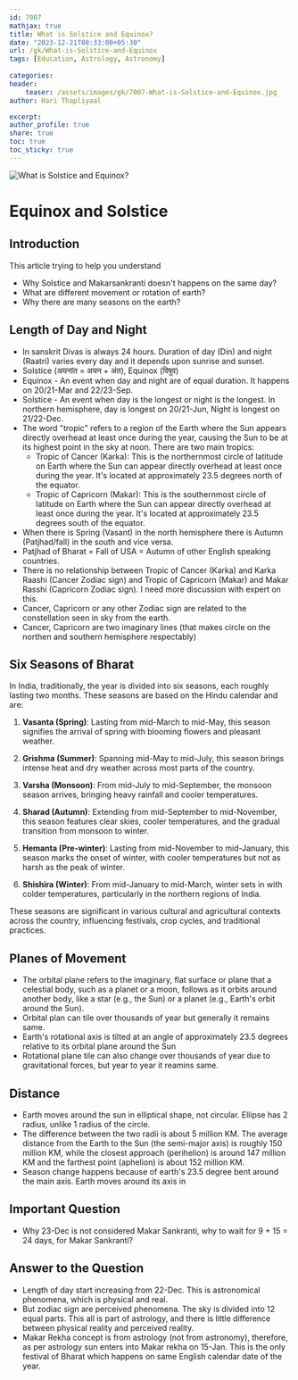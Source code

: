 ```yaml
---        
id: 7007       
mathjax: true        
title: What is Solstice and Equinox?    
date: "2023-12-21T08:33:00+05:30"        
url: /gk/What-is-Solstice-and-Equinox        
tags: [Education, Astrology, Astronomy]        
        
categories:        
header:        
    teaser: /assets/images/gk/7007-What-is-Solstice-and-Equinox.jpg        
author: Hari Thapliyaal        

excerpt:        
author_profile: true        
share: true        
toc: true  
toc_sticky: true    
---        
```


![What is Solstice and Equinox?](/assets/images/gk/7007-What-is-Solstice-and-Equinox.jpg)   
    
# Equinox and Solstice    
    
## Introduction
    
This article trying to help you understand 
- Why Solstice and Makarsankranti doesn't happens on the same day?
- What are different movement or rotation of earth?
- Why there are many seasons on the earth?

## Length of Day and Night

- In sanskrit Divas is always 24 hours. Duration of day (Din) and night (Raatri) varies every day and it depends upon sunrise and sunset.
- Solstice (अयनांत = अयन + अंत), Equinox (विषुव)
- Equinox - An event when day and night are of equal duration. It happens on 20/21-Mar and 22/23-Sep.
- Solstice - An event when day is the longest or night is the longest. In northern hemisphere, day is longest on 20/21-Jun, Night is longest on 21/22-Dec. 
- The word "tropic" refers to a region of the Earth where the Sun appears directly overhead at least once during the year, causing the Sun to be at its highest point in the sky at noon. There are two main tropics:
	- Tropic of Cancer (Karka): This is the northernmost circle of latitude on Earth where the Sun can appear directly overhead at least once during the year. It's located at approximately 23.5 degrees north of the equator.
	- Tropic of Capricorn (Makar): This is the southernmost circle of latitude on Earth where the Sun can appear directly overhead at least once during the year. It's located at approximately 23.5 degrees south of the equator.
- When there is Spring (Vasant) in the north hemisphere there is Autumn (Patjhad/fall) in the south and vice versa. 
- Patjhad of Bharat = Fall of USA = Autumn of other English speaking countries.
- There is no relationship between Tropic of Cancer (Karka) and Karka Raashi (Cancer Zodiac sign) and Tropic of Capricorn (Makar) and Makar Rasshi (Capricorn Zodiac sign). I need more discussion with expert on this.
- Cancer, Capricorn or any other Zodiac sign are related to the constellation seen in sky from the earth.
- Cancer, Capricorn are two imaginary lines (that makes circle on the northen and southern hemisphere respectably)

## Six Seasons of Bharat

In India, traditionally, the year is divided into six seasons, each roughly lasting two months. These seasons are based on the Hindu calendar and are:

1. **Vasanta (Spring)**: Lasting from mid-March to mid-May, this season signifies the arrival of spring with blooming flowers and pleasant weather.

2. **Grishma (Summer)**: Spanning mid-May to mid-July, this season brings intense heat and dry weather across most parts of the country.

3. **Varsha (Monsoon)**: From mid-July to mid-September, the monsoon season arrives, bringing heavy rainfall and cooler temperatures.

4. **Sharad (Autumn)**: Extending from mid-September to mid-November, this season features clear skies, cooler temperatures, and the gradual transition from monsoon to winter.

5. **Hemanta (Pre-winter)**: Lasting from mid-November to mid-January, this season marks the onset of winter, with cooler temperatures but not as harsh as the peak of winter.

6. **Shishira (Winter)**: From mid-January to mid-March, winter sets in with colder temperatures, particularly in the northern regions of India.

These seasons are significant in various cultural and agricultural contexts across the country, influencing festivals, crop cycles, and traditional practices.

## Planes of Movement 
- The orbital plane refers to the imaginary, flat surface or plane that a celestial body, such as a planet or a moon, follows as it orbits around another body, like a star (e.g., the Sun) or a planet (e.g., Earth's orbit around the Sun).
- Orbital plan can tile over thousands of year but generally it remains same.
- Earth's rotational axis is tilted at an angle of approximately 23.5 degrees relative to its orbital plane around the Sun
- Rotational plane tile can also change over thousands of year due to gravitational forces, but year to year it reamins same.

## Distance
- Earth moves around the sun in elliptical shape, not circular. Ellipse has 2 radius, unlike 1 radius of the circle.
- The difference between the two radii is about 5 million KM. The average distance from the Earth to the Sun (the semi-major axis) is roughly 150 million KM, while the closest approach (perihelion) is around 147 million KM and the farthest point (aphelion) is about 152 million KM.
- Season change happens because of earth's 23.5 degree bent around the main axis. Earth moves around its axis in 

## Important Question
- Why 23-Dec is not considered Makar Sankranti, why to wait for 9 + 15 = 24 days, for Makar Sankranti?

## Answer to the Question
- Length of day start increasing from 22-Dec. This is astronomical phenomena, which is physical and real.
- But zodiac sign are perceived phenomena. The sky is divided into 12 equal parts. This all is part of astrology, and there is little difference between physical reality and perceived reality.
- Makar Rekha concept is from astrology (not from astronomy), therefore, as per astrology sun enters into Makar rekha on 15-Jan. This is the only festival of Bharat which happens on same English calendar date of the year.



